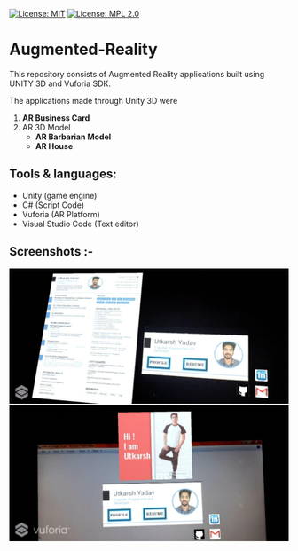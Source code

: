 [![License: MIT](https://img.shields.io/badge/License-MIT-yellow.svg)](https://opensource.org/licenses/MIT)  [![License: MPL 2.0](https://img.shields.io/badge/License-MPL%202.0-brightgreen.svg)](https://opensource.org/licenses/MPL-2.0)

# Augmented-Reality
 This repository consists of Augmented Reality applications built using UNITY 3D and Vuforia SDK. 
 
 The applications made through Unity 3D were 
 1) **AR Business Card**
 2) AR 3D Model
       - **AR Barbarian Model**	
       - **AR House**

## Tools & languages:
- Unity (game engine)
- C# (Script Code)
- Vuforia (AR Platform)
- Visual Studio Code (Text editor)

## Screenshots :-

<img src="https://github.com/utkarsh-yadav1231/Augmented-Reality/blob/master/AR%20Business%20Card/Screenshots/Bcard%20(8).jpg" alt="SS 1"/>

<img src="https://github.com/utkarsh-yadav1231/Augmented-Reality/blob/master/AR%20Business%20Card/Screenshots/BCard%20(Profile).jpg" alt="SS 2"/>
